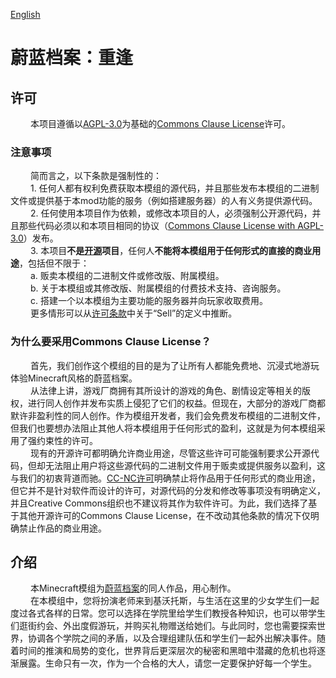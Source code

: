 [English](README.md)
# 蔚蓝档案：重逢

## 许可
&emsp;&emsp;  本项目遵循以[AGPL-3.0](https://www.gnu.org/licenses/agpl-3.0.html)为基础的[Commons Clause License](https://commonsclause.com/)许可。<br>

### 注意事项
&emsp;&emsp;  简而言之，以下条款是强制性的：<br>
&emsp;&emsp;  1. 任何人都有权利免费获取本模组的源代码，并且那些发布本模组的二进制文件或提供基于本mod功能的服务（例如搭建服务器）的人有义务提供源代码。<br>
&emsp;&emsp;  2. 任何使用本项目作为依赖，或修改本项目的人，必须强制公开源代码，并且那些代码必须以和本项目相同的协议（[Commons Clause License with AGPL-3.0](LICENSE.txt)）发布。<br>
&emsp;&emsp;  3. 本项目**不是[开源](https://opensource.org/osd)项目**，任何人**不能将本模组用于任何形式的直接的商业用途**，包括但不限于：<br>
&emsp;&emsp;    a. 贩卖本模组的二进制文件或修改版、附属模组。<br>
&emsp;&emsp;    b. 关于本模组或其修改版、附属模组的付费技术支持、咨询服务。<br>
&emsp;&emsp;    c. 搭建一个以本模组为主要功能的服务器并向玩家收取费用。<br>
&emsp;&emsp;    更多情形可以从[许可条款](LICENSE.txt)中关于“Sell”的定义中推断。<br>

### 为什么要采用Commons Clause License？
&emsp;&emsp;  首先，我们创作这个模组的目的是为了让所有人都能免费地、沉浸式地游玩体验Minecraft风格的蔚蓝档案。<br>
&emsp;&emsp;  从法律上讲，游戏厂商拥有其所设计的游戏的角色、剧情设定等相关的版权，进行同人创作并发布实质上侵犯了它们的权益。但现在，大部分的游戏厂商都默许非盈利性的同人创作。作为模组开发者，我们会免费发布模组的二进制文件，但我们也要想办法阻止其他人将本模组用于任何形式的盈利，这就是为何本模组采用了强约束性的许可。<br>
&emsp;&emsp;  现有的开源许可都明确允许商业用途，尽管这些许可可能强制要求公开源代码，但却无法阻止用户将这些源代码的二进制文件用于贩卖或提供服务以盈利，这与我们的初衷背道而驰。[CC-NC许可](https://opensource.creativecommons.org/)明确禁止将作品用于任何形式的商业用途，但它并不是针对软件而设计的许可，对源代码的分发和修改等事项没有明确定义，并且Creative Commons组织也不建议将其作为软件许可。为此，我们选择了基于其他开源许可的Commons Clause License，在不改动其他条款的情况下仅明确禁止作品的商业用途。

## 介绍
&emsp;&emsp;  本Minecraft模组为[蔚蓝档案](https://bluearchive.nexon.com)的同人作品，用心制作。<br>
&emsp;&emsp;  在本模组中，您将扮演老师来到基沃托斯，与生活在这里的少女学生们一起度过各式各样的日常。您可以选择在学院里给学生们教授各种知识，也可以带学生们逛街约会、外出度假游玩，并购买礼物赠送给她们。与此同时，您也需要探索世界，协调各个学院之间的矛盾，以及合理组建队伍和学生们一起外出解决事件。随着时间的推演和局势的变化，世界背后更深层次的秘密和黑暗中潜藏的危机也将逐渐展露。生命只有一次，作为一个合格的大人，请您一定要保护好每一个学生。<br>